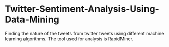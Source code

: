 # Twitter-Sentiment-Analysis-Using-Data-Mining

Finding the nature of the tweets from twitter tweets using different machine learning algorithms. The tool used for analysis is RapidMiner.
